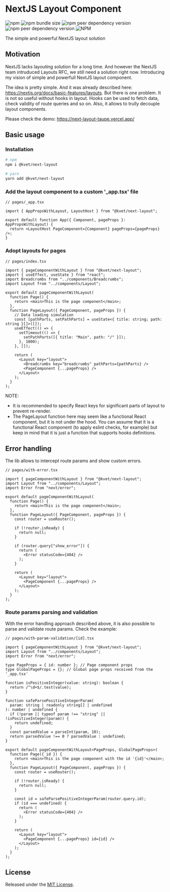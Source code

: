 # NextJS Layout Component

![npm](https://img.shields.io/npm/v/@kvet/next-layout)
![npm bundle size](https://img.shields.io/bundlephobia/min/@kvet/next-layout)
![npm peer dependency version](https://img.shields.io/npm/dependency-version/@kvet/next-layout/peer/next)
![npm peer dependency version](https://img.shields.io/npm/dependency-version/@kvet/next-layout/peer/react)
![NPM](https://img.shields.io/npm/l/@kvet/next-layout)

The simple and powerful NextJS layout solution

## Motivation

NextJS lacks layouting solution for a long time. And however the NextJS team intruduced Layouts RFC, we still need a solution right now. Introducing my vision of simple and powerfull NextJS layout component.

The idea is pretty simple. And it was already described here: https://nextjs.org/docs/basic-features/layouts. But there is one problem. It is not so useful without hooks in layout. Hooks can be used to fetch data, check validity of route queries and so on. Also, it allows to trully decouple layout components.

Please check the demo: https://next-layout-taupe.vercel.app/

## Basic usage

### Installation

```bash
# npm
npm i @kvet/next-layout

# yarn
yarn add @kvet/next-layout
```

### Add the layout component to a custom '_app.tsx' file

```tsx
// pages/_app.tsx

import { AppPropsWithLayout, LayoutHost } from "@kvet/next-layout";

export default function App({ Component, pageProps }: AppPropsWithLayout) {
  return <LayoutHost PageComponent={Component} pageProps={pageProps} />;
}
```

### Adopt layouts for pages

```tsx
// pages/index.tsx

import { pageComponentWithLayout } from "@kvet/next-layout";
import { useEffect, useState } from "react";
import Breadcrumbs from "../components/Breadcrumbs";
import Layout from "../components/Layout";

export default pageComponentWithLayout(
  function Page() {
    return <main>This is the page component</main>;
  },
  function PageLayout({ PageComponent, pageProps }) {
    // Data loading simulation
    const [pathParts, setPathParts] = useState<{ title: string; path: string }[]>([]);
    useEffect(() => {
      setTimeout(() => {
        setPathParts([{ title: "Main", path: "/" }]);
      }, 1000);
    }, []);

    return (
      <Layout key="layout">
        <Breadcrumbs key="breadcrumbs" pathParts={pathParts} />
        <PageComponent {...pageProps} />
      </Layout>
    );
  }
);
```

NOTE:
- It is recommended to specify React keys for significant parts of layout to prevent re-render.
- The PageLayout function here may seem like a functional React component, but it is not under the hood. You can assume that it is a functional React component (to apply eslint checks, for example) but keep in mind that it is just a function that supports hooks definitions.

## Error handling

The lib allows to intercept route params and show custom errors.

```tsx
// pages/with-error.tsx

import { pageComponentWithLayout } from "@kvet/next-layout";
import Layout from "../components/Layout";
import Error from "next/error";

export default pageComponentWithLayout(
  function Page() {
    return <main>This is the page component</main>;
  },
  function PageLayout({ PageComponent, pageProps }) {
    const router = useRouter();

    if (!router.isReady) {
      return null;
    }

    if (router.query["show_error"]) {
      return (
        <Error statusCode={404} />
      );
    }

    return (
      <Layout key="layout">
        <PageComponent {...pageProps} />
      </Layout>
    );
  }
);
```

### Route params parsing and validation

With the error handling approach described above, it is also possible to parse and validate route params. Check the example:

```tsx
// pages/with-param-validation/[id].tsx

import { pageComponentWithLayout } from "@kvet/next-layout";
import Layout from "../components/Layout";
import Error from "next/error";

type PageProps = { id: number }; // Page component props
type GlobalPageProps = {}; // Global page props received from the '_app.tsx'

function isPositiveInteger(value: string): boolean {
  return /^\d+$/.test(value);
}

function safeParsePositiveIntegerParam(
  param: string | readonly string[] | undefined
): number | undefined {
  if (!param || typeof param !== "string" || !isPositiveInteger(param)) {
    return undefined;
  }
  const parsedValue = parseInt(param, 10);
  return parsedValue !== 0 ? parsedValue : undefined;
}

export default pageComponentWithLayout<PageProps, GlobalPageProps>(
  function Page({ id }) {
    return <main>This is the page component with the id '{id}'</main>;
  },
  function PageLayout({ PageComponent, pageProps }) {
    const router = useRouter();

    if (!router.isReady) {
      return null;
    }

    const id = safeParsePositiveIntegerParam(router.query.id);
    if (id === undefined) {
      return (
        <Error statusCode={404} />
      );
    }

    return (
      <Layout key="layout">
        <PageComponent {...pageProps} id={id} />
      </Layout>
    );
  }
);
```

## License

Released under the [MIT License](https://www.opensource.org/licenses/mit-license.php).
